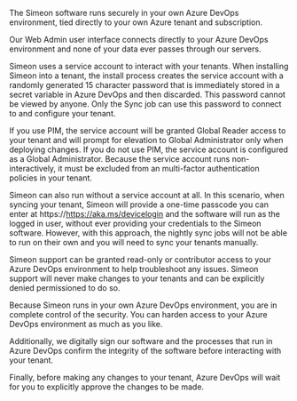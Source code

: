The Simeon software runs securely in your own Azure DevOps environment, tied directly to your own Azure tenant and subscription.

Our Web Admin user interface connects directly to your Azure DevOps environment and none of your data ever passes through our servers.

Simeon uses a service account to interact with your tenants. When installing Simeon into a tenant, the install process creates the service account with a randomly generated 15 character password that is immediately stored in a secret variable in Azure DevOps and then discarded. This password cannot be viewed by anyone. Only the Sync job can use this password to connect to and configure your tenant.

If you use PIM, the service account will be granted Global Reader access to your tenant and will prompt for elevation to Global Administrator only when deploying changes. If you do not use PIM, the service account is configured as a Global Administrator. Because the service account runs non-interactively, it must be excluded from an multi-factor authentication policies in your tenant.

Simeon can also run without a service account at all. In this scenario, when syncing your tenant, Simeon will provide a one-time passcode you can enter at https://https://aka.ms/devicelogin and the software will run as the logged in user, without ever providing your credentials to the Simeon software. However, with this approach, the nightly sync jobs will not be able to run on their own and you will need to sync your tenants manually.

Simeon support can be granted read-only or contributor access to your Azure DevOps environment to help troubleshoot any issues. Simeon support will never make changes to your tenants and can be explicitly denied permissioned to do so.

Because Simeon runs in your own Azure DevOps environment, you are in complete control of the security. You can harden access to your Azure DevOps environment as much as you like.

Additionally, we digitally sign our software and the processes that run in Azure DevOps confirm the integrity of the software before interacting with your tenant. 

Finally, before making any changes to your tenant, Azure DevOps will wait for you to explicitly approve the changes to be made.
